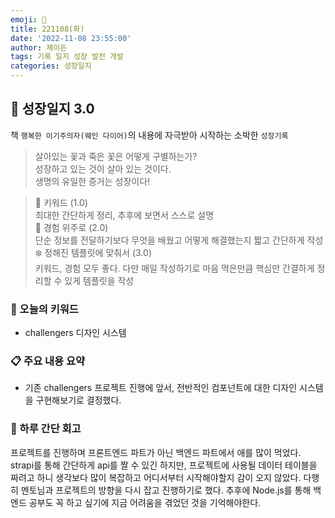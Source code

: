 ```yaml
---
emoji: 🌱
title: 221108(화)
date: '2022-11-08 23:55:00'
author: 제이든
tags: 기록 일지 성장 발전 개발
categories: 성장일지
---
```


## 🎄 성장일지 3.0

책 `행복한 이기주의자(웨인 다이어)`의 내용에 자극받아 시작하는 소박한 `성장기록`

> 살아있는 꽃과 죽은 꽃은 어떻게 구별하는가?<br/>
> 성장하고 있는 것이 살아 있는 것이다.<br/>
> 생명의 유일한 증거는 성장이다!

> 🌳 키워드 (1.0)<br/>
> 최대한 간단하게 정리, 추후에 보면서 스스로 설명<br/>
> 🍉 경험 위주로 (2.0)<br/>
> 단순 정보를 전달하기보다 무엇을 배웠고 어떻게 해결했는지 짧고 간단하게 작성<br/>
> ❄️ 정해진 템플릿에 맞춰서 (3.0)<br/>
> 키워드, 경험 모두 좋다. 다만 매일 작성하기로 마음 먹은만큼 핵심만 간결하게 정리할 수 있게 템플릿을 작성

### 🔑 오늘의 키워드

- challengers 디자인 시스템

### 📋 주요 내용 요약

- 기존 challengers 프로젝트 진행에 앞서, 전반적인 컴포넌트에 대한 디자인 시스템을 구현해보기로 결정했다.

### 📝 하루 간단 회고

프로젝트를 진행하며 프론트엔드 파트가 아닌 백엔드 파트에서 애를 많이 먹었다. strapi를 통해 간단하게 api를 짤 수 있긴 하지만, 프로젝트에 사용될 데이터 테이블을 짜려고 하니 생각보다 많이 복잡하고 어디서부터 시작해야할지 감이 오지 않았다. 다행히 멘토님과 프로젝트의 방향을 다시 잡고 진행하기로 했다. 추후에 Node.js를 통해 백엔드 공부도 꼭 하고 싶기에 지금 어려움을 겪었던 것을 기억해야한다.

```toc

```
